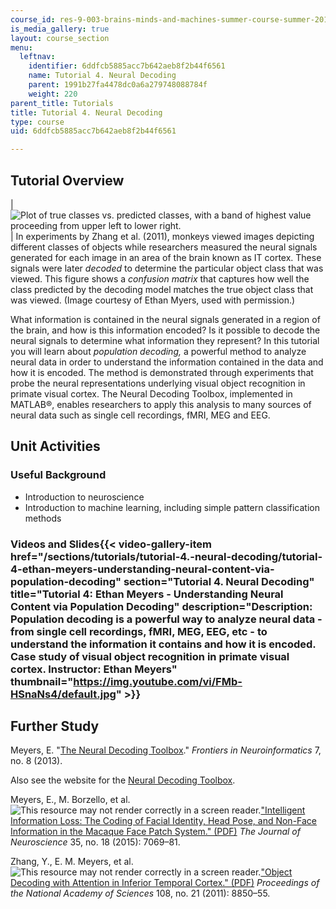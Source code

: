 ```yaml
---
course_id: res-9-003-brains-minds-and-machines-summer-course-summer-2015
is_media_gallery: true
layout: course_section
menu:
  leftnav:
    identifier: 6ddfcb5885acc7b642aeb8f2b44f6561
    name: Tutorial 4. Neural Decoding
    parent: 1991b27fa4478dc0a6a279748088784f
    weight: 220
parent_title: Tutorials
title: Tutorial 4. Neural Decoding
type: course
uid: 6ddfcb5885acc7b642aeb8f2b44f6561

---
```


Tutorial Overview
-----------------

| ![Plot of true classes vs. predicted classes, with a band of highest value proceeding from upper left to lower right.](/coursemedia/res-9-003-brains-minds-and-machines-summer-course-summer-2015/930de496ac6e66299da39f86ce7dde29_tutor4.jpg) | In experiments by Zhang et al. (2011), monkeys viewed images depicting different classes of objects while researchers measured the neural signals generated for each image in an area of the brain known as IT cortex. These signals were later _decoded_ to determine the particular object class that was viewed. This figure shows a _confusion matrix_ that captures how well the class predicted by the decoding model matches the true object class that was viewed. (Image courtesy of Ethan Myers, used with permission.) 

What information is contained in the neural signals generated in a region of the brain, and how is this information encoded? Is it possible to decode the neural signals to determine what information they represent? In this tutorial you will learn about _population decoding,_ a powerful method to analyze neural data in order to understand the information contained in the data and how it is encoded. The method is demonstrated through experiments that probe the neural representations underlying visual object recognition in primate visual cortex. The Neural Decoding Toolbox, implemented in MATLAB®, enables researchers to apply this analysis to many sources of neural data such as single cell recordings, fMRI, MEG and EEG.

Unit Activities
---------------

### Useful Background

*   Introduction to neuroscience
*   Introduction to machine learning, including simple pattern classification methods

### Videos and Slides{{< video-gallery-item href="/sections/tutorials/tutorial-4.-neural-decoding/tutorial-4-ethan-meyers-understanding-neural-content-via-population-decoding" section="Tutorial 4. Neural Decoding" title="Tutorial 4: Ethan Meyers - Understanding Neural Content via Population Decoding" description="Description: Population decoding is a powerful way to analyze neural data - from single cell recordings, fMRI, MEG, EEG, etc - to understand the information it contains and how it is encoded. Case study of visual object recognition in primate visual cortex. Instructor: Ethan Meyers" thumbnail="https://img.youtube.com/vi/FMb-HSnaNs4/default.jpg" >}}
Further Study
-------------

Meyers, E. "[The Neural Decoding Toolbox](https://www.ncbi.nlm.nih.gov/pmc/articles/PMC3660664/)." _Frontiers in Neuroinformatics_ 7, no. 8 (2013).

Also see the website for the [Neural Decoding Toolbox](http://www.readout.info/).

Meyers, E., M. Borzello, et al. ![This resource may not render correctly in a screen reader.](/images/inacessible.gif)["Intelligent Information Loss: The Coding of Facial Identity, Head Pose, and Non-Face Information in the Macaque Face Patch System." (PDF)](http://emeyers.scripts.mit.edu/emeyers/wp-content/uploads/2015/05/Meyers_JNeurosci_2015.pdf) _The Journal of Neuroscience_ 35, no. 18 (2015): 7069–81.

Zhang, Y., E. M. Meyers, et al. ![This resource may not render correctly in a screen reader.](/images/inacessible.gif)["Object Decoding with Attention in Inferior Temporal Cortex." (PDF)](http://www.pnas.org/content/108/21/8850.full.pdf) _Proceedings of the National Academy of Sciences_ 108, no. 21 (2011): 8850–55.